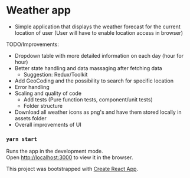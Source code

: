 # Weather app

- Simple application that displays the weather forecast for the current location of user (User will have to enable location access in browser)


TODO/Improvements:
- Dropdown table with more detailed information on each day (hour for hour)
- Better state handling and data massaging after fetching data
  - Suggestion: Redux/Toolkit
- Add GeoCoding and the possibility to search for specific location
- Error handling
- Scaling and quality of code
  - Add tests (Pure function tests, component/unit tests)
  - Folder structure
- Download all weather icons as png's and have them stored locally in assets folder
- Overall improvements of UI


### `yarn start`

Runs the app in the development mode.\
Open [http://localhost:3000](http://localhost:3000) to view it in the browser.




This project was bootstrapped with [Create React App](https://github.com/facebook/create-react-app).




